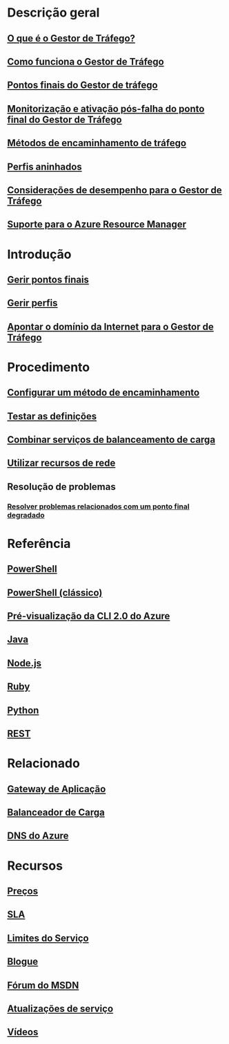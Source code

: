 # Descrição geral
## [O que é o Gestor de Tráfego?](traffic-manager-overview.md)
## [Como funciona o Gestor de Tráfego](traffic-manager-how-traffic-manager-works.md)
## [Pontos finais do Gestor de tráfego](traffic-manager-endpoint-types.md)
## [Monitorização e ativação pós-falha do ponto final do Gestor de Tráfego](traffic-manager-monitoring.md)
## [Métodos de encaminhamento de tráfego](traffic-manager-routing-methods.md)
## [Perfis aninhados](traffic-manager-nested-profiles.md)
## [Considerações de desempenho para o Gestor de Tráfego](traffic-manager-performance-considerations.md)
## [Suporte para o Azure Resource Manager](traffic-manager-powershell-arm.md)

# Introdução
## [Gerir pontos finais](traffic-manager-manage-endpoints.md)
## [Gerir perfis](traffic-manager-manage-profiles.md)
## [Apontar o domínio da Internet para o Gestor de Tráfego](traffic-manager-point-internet-domain.md)

# Procedimento
## [Configurar um método de encaminhamento](traffic-manager-configure-routing-method.md)
## [Testar as definições](traffic-manager-testing-settings.md)
## [Combinar serviços de balanceamento de carga](traffic-manager-load-balancing-azure.md)
## [Utilizar recursos de rede](../virtual-network/resource-groups-networking.md?toc=%2fazure%2ftraffic-manager%2ftoc.json)
## Resolução de problemas
### [Resolver problemas relacionados com um ponto final degradado](traffic-manager-troubleshooting-degraded.md)

# Referência
## [PowerShell](/powershell/resourcemanager/azurerm.trafficmanager/v2.3.0/azurerm.trafficmanager)
## [PowerShell (clássico)](/powershell/servicemanagement/azure.trafficmanager/v3.1.0/azure.trafficmanager)
## [Pré-visualização da CLI 2.0 do Azure](/cli/azure/network/traffic-manager)
## [Java](/java/api/com.microsoft.azure.management.trafficmanager)
## [Node.js](http://azure.github.io/azure-sdk-for-node/azure-arm-trafficmanager/latest/)
## [Ruby](http://www.rubydoc.info/gems/azure_mgmt_traffic_manager)
## [Python](http://azure-sdk-for-python.readthedocs.io/en/latest/sample_azure-mgmt-trafficmanager.html)
## [REST](https://msdn.microsoft.com/library/mt163667.aspx)

# Relacionado
## [Gateway de Aplicação](/azure/application-gateway/)
## [Balanceador de Carga](/azure/load-balancer/)
## [DNS do Azure](/azure/dns/)

# Recursos
## [Preços](https://azure.microsoft.com/pricing/details/traffic-manager/)
## [SLA](https://azure.microsoft.com/support/legal/sla/traffic-manager/)
## [Limites do Serviço](../azure-subscription-service-limits.md#traffic-manager-limits)
## [Blogue](https://azure.microsoft.com/blog/topics/networking/)
## [Fórum do MSDN](https://social.msdn.microsoft.com/Forums/en-US/home?forum=WAVirtualMachinesVirtualNetwork)
## [Atualizações de serviço](https://azure.microsoft.com/updates/?product=traffic-manager)
## [Vídeos](https://azure.microsoft.com/resources/videos/index/?services=traffic-manager)


<!--HONumber=Jan17_HO5-->


